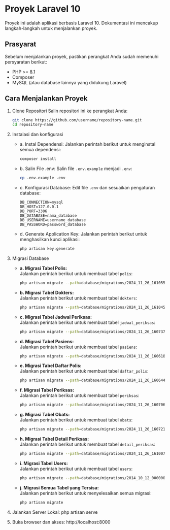 # Proyek Laravel 10

Proyek ini adalah aplikasi berbasis Laravel 10. Dokumentasi ini mencakup langkah-langkah untuk menjalankan proyek.

## Prasyarat
Sebelum menjalankan proyek, pastikan perangkat Anda sudah memenuhi persyaratan berikut:
- PHP >= 8.1
- Composer
- MySQL (atau database lainnya yang didukung Laravel)

## Cara Menjalankan Proyek

1. Clone Repositori 
   Salin repositori ini ke perangkat Anda:
   ```bash
   git clone https://github.com/username/repository-name.git
   cd repository-name
   ```

2. Instalasi dan konfigurasi
    - a. Instal Dependensi: 
        Jalankan perintah berikut untuk menginstal semua dependensi:
        ```bash
        composer install
        ```
    - b. Salin File .env:
        Salin file `.env.example` menjadi `.env`:
        ```bash
        cp .env.example .env
        ```
    - c. Konfigurasi Database:
        Edit file `.env` dan sesuaikan pengaturan database:
        ```
        DB_CONNECTION=mysql
        DB_HOST=127.0.0.1
        DB_PORT=3306
        DB_DATABASE=nama_database
        DB_USERNAME=username_database
        DB_PASSWORD=password_database
        ```
    - d. Generate Application Key:
        Jalankan perintah berikut untuk menghasilkan kunci aplikasi:
        ```bash
        php artisan key:generate
        ```

3. Migrasi Database  
    - **a. Migrasi Tabel Polis:**  
        Jalankan perintah berikut untuk membuat tabel `polis`:
        ```bash
        php artisan migrate --path=database/migrations/2024_11_26_161055_create_polis_table.php
        ```
    - **b. Migrasi Tabel Dokters:**  
        Jalankan perintah berikut untuk membuat tabel `dokters`:
        ```bash
        php artisan migrate --path=database/migrations/2024_11_26_161045_create_dokters_table.php
        ```
    - **c. Migrasi Tabel Jadwal Periksas:**  
        Jalankan perintah berikut untuk membuat tabel `jadwal_periksas`:
        ```bash
        php artisan migrate --path=database/migrations/2024_11_26_160737_create_jadwal_periksas_table.php
        ```
    - **d. Migrasi Tabel Pasiens:**  
        Jalankan perintah berikut untuk membuat tabel `pasiens`:
        ```bash
        php artisan migrate --path=database/migrations/2024_11_26_160618_create_pasiens_table.php
        ```
    - **e. Migrasi Tabel Daftar Polis:**  
        Jalankan perintah berikut untuk membuat tabel `daftar_polis`:
        ```bash
        php artisan migrate --path=database/migrations/2024_11_26_160644_create_daftar_polis_table.php
        ```
    - **f. Migrasi Tabel Periksas:**  
        Jalankan perintah berikut untuk membuat tabel `periksas`:
        ```bash
        php artisan migrate --path=database/migrations/2024_11_26_160706_create_periksas_table.php
        ```
    - **g. Migrasi Tabel Obats:**  
        Jalankan perintah berikut untuk membuat tabel `obats`:
        ```bash
        php artisan migrate --path=database/migrations/2024_11_26_160721_create_obats_table.php
        ```
    - **h. Migrasi Tabel Detail Periksas:**  
        Jalankan perintah berikut untuk membuat tabel `detail_periksas`:
        ```bash
        php artisan migrate --path=database/migrations/2024_11_26_161007_create_detail_periksas_table.php
        ```
    - **i. Migrasi Tabel Users:**  
        Jalankan perintah berikut untuk membuat tabel `users`:
        ```bash
        php artisan migrate --path=database/migrations/2014_10_12_000000_create_users_table.php
        ```
    - **j. Migrasi Semua Tabel yang Tersisa:**  
        Jalankan perintah berikut untuk menyelesaikan semua migrasi:
        ```bash
        php artisan migrate
        ```

4. Jalankan Server Lokal: php artisan serve

5. Buka browser dan akses: http://localhost:8000